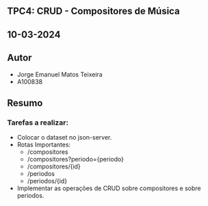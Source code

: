 ## TPC4: CRUD - Compositores de Música

## 10-03-2024

## Autor
- Jorge Emanuel Matos Teixeira
- A100838

## Resumo

### Tarefas a realizar:

- Colocar o dataset no json-server.
- Rotas Importantes:
    - /compositores
    - /compositores?periodo={periodo}
    - /compositores/{id}
    - /periodos
    - /periodos/{id}
- Implementar as operações de CRUD sobre compositores e sobre periodos.
